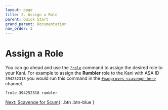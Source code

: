 ```yaml
---
layout: page
title: 2. Assign a Role
parent: Quick Start
grand_parent: Documentation
nav_order: 2
---
```

# Assign a Role
You can go ahead and use the [`?role`](/docs/commands/#role) command to assign
the desired role to your Kani. For example to assign the **Rumbler** role to
the Kani with ASA ID `394252318` you would run this command in the
[`#mangroves-scavenge-here`](/docs/channels/mangroves-scavenge-here) channel.

```
?role 394252318 rumbler
```

[Next: Scavenge for Scum](/docs/quick-start/3-scavenge){: .btn .btn-blue }
